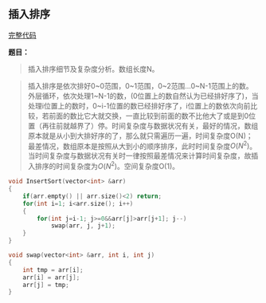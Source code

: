 ## 插入排序
[完整代码]()

**题目：**
> 插入排序细节及复杂度分析。数组长度N。

> 插入排序是依次排好0\~0范围，0\~1范围，0\~2范围...0\~N-1范围上的数。外层循环，依次处理1\~N-1的数，(0位置上的数自然认为已经排好序了)，当处理i位置上的数时，0\~i-1位置的数已经排好序了，i位置上的数依次向前比较，若前面的数比它大就交换，一直比较到前面的数不比他大了或是到0位置（再往前就越界了）停。时间复杂度与数据状况有关，最好的情况，数组原本就是从小到大排好序的了，那么就只需遍历一遍，时间复杂度O(N)；最差情况，数组原本是按照从大到小的顺序排序，此时时间复杂度$O(N^{2})$。当时间复杂度与数据状况有关时一律按照最差情况来计算时间复杂度，故插入排序的时间复杂度为$O(N^{2})$。空间复杂度O(1)。

```c++
void InsertSort(vector<int> &arr)
{
    if(arr.empty() || arr.size()<2) return;
    for(int i=1; i<arr.size(); i++)
    {
        for(int j=i-1; j>=0&&arr[j]>arr[j+1]; j--)
            swap(arr, j, j+1);
    }
}

void swap(vector<int> &arr, int i, int j)
{
    int tmp = arr[i];
    arr[i] = arr[j];
    arr[j] = tmp;
}

```